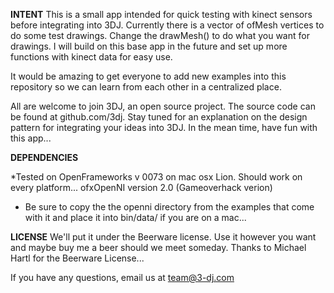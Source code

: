<b>INTENT</b>
This is a small app intended for quick testing with kinect sensors before integrating into 3DJ. Currently there is a vector of ofMesh vertices to do some test drawings. Change the drawMesh() to do what you want for drawings. I will build on this base app in the future and set up more functions with kinect data for easy use. 

It would be amazing to get everyone to add new examples into this repository so we can learn from each other in a centralized place. 

All are welcome to join 3DJ, an open source project. The source code can be found at github.com/3dj. Stay tuned for an explanation on the design pattern for integrating your ideas into 3DJ. In the mean time, have fun with this app... 

<b>DEPENDENCIES</b>

*Tested on OpenFrameworks v 0073 on mac osx Lion. Should work on every platform...
ofxOpenNI version 2.0 (Gameoverhack verion)

* Be sure to copy the the openni directory from the examples that come with it and place it into bin/data/ if you are on a mac... 

<b>LICENSE</b>
We'll put it under the Beerware license. Use it however you want and maybe buy me a beer should we meet someday. Thanks to Michael Hartl for the Beerware License... 

If you have any questions, email us at team@3-dj.com
